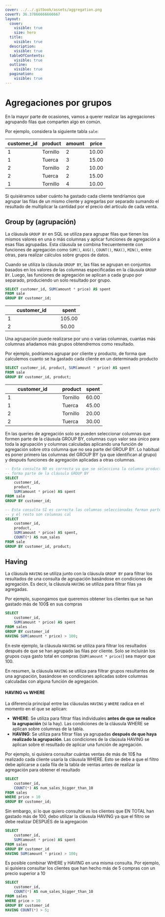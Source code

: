 ```yaml
---
cover: ../../.gitbook/assets/aggregation.png
coverY: 36.37866666666667
layout:
  cover:
    visible: true
    size: hero
  title:
    visible: true
  description:
    visible: true
  tableOfContents:
    visible: true
  outline:
    visible: true
  pagination:
    visible: true
---
```


# Agregaciones por grupos

En la mayor parte de ocasiones, vamos a querer realizar las agregaciones agrupando filas que comparten algo en común.

Por ejemplo, considera la siguiente tabla `sale`:

| customer\_id | product  | amount | price |
| ------------ | -------- | ------ | ----- |
| 1            | Tornillo | 2      | 10.00 |
| 1            | Tuerca   | 3      | 15.00 |
| 2            | Tornillo | 2      | 10.00 |
| 2            | Tuerca   | 2      | 15.00 |
| 1            | Tornillo | 4      | 10.00 |

Si quisiéramos saber cuánto ha gastado cada cliente tendríamos que agrupar las filas de un mismo cliente y agregarlas por separado sumando el resultado de multiplicar la cantidad por el precio del artículo de cada venta.

## Group by (agrupación)

La cláusula `GROUP BY` en SQL se utiliza para agrupar filas que tienen los mismos valores en una o más columnas y aplicar funciones de agregación a esas filas agrupadas. Esta cláusula se combina frecuentemente con funciones de agregación como `SUM()`, `AVG()`, `COUNT()`, `MAX()`, `MIN()`, entre otras, para realizar cálculos sobre grupos de datos.

Cuando se utiliza la cláusula `GROUP BY`, las filas se agrupan en conjuntos basados en los valores de las columnas especificadas en la cláusula `GROUP BY`. Luego, las funciones de agregación se aplican a cada grupo por separado, produciendo un solo resultado por grupo.

```sql
SELECT customer_id, SUM(amount * price) AS spent
FROM sale
GROUP BY customer_id;
```

<table><thead><tr><th width="156">customer_id</th><th>spent</th></tr></thead><tbody><tr><td>1</td><td>105.00</td></tr><tr><td>2</td><td>50.00</td></tr></tbody></table>

Una agrupación puede realizarse por uno o varias columnas, cuantas más columnas añadamos más grupos obtendremos como resultado.

Por ejemplo, podríamos agrupar por cliente y producto, de forma que calculemos cuanto se ha gastado cada cliente en un determinado producto

```sql
SELECT customer_id, product, SUM(amount * price) AS spent
FROM sale
GROUP BY customer_id, product;
```

<table><thead><tr><th width="162">customer_id</th><th>product</th><th>spent</th></tr></thead><tbody><tr><td>1</td><td>Tornillo</td><td>60.00</td></tr><tr><td>1</td><td>Tuerca</td><td>45.00</td></tr><tr><td>2</td><td>Tornillo</td><td>20.00</td></tr><tr><td>2</td><td>Tuerca</td><td>30.00</td></tr></tbody></table>

En las queries de agregación solo se pueden seleccionar columnas que formen parte de la cláusula GROUP BY, columnas cuyo valor sea único para toda la agrupación y columnas calculadas aplicando una función de agregación sobre otra columna que no sea parte del GROUP BY. Lo habitual es poner primero las columnas del GROUP BY (ya que identifican al grupo) y después  funciones de agregación aplicadas a otras columnas.

```sql
-- Esta consulta NO es correcta ya que se selecciona la columna product, pero no
-- forma parte de la cláusula GROUP BY
SELECT 
    customer_id, 
    product, 
    SUM(amount * price) AS spent
FROM sale
GROUP BY customer_id;

-- Esta consulta SÍ es correcta las columnas seleccionadas forman parte del GROUP BY
-- y el resto son columnas cal
SELECT 
    customer_id, 
    product, 
    SUM(amount * price) AS spent,
    COUNT(*) AS num_sales
FROM sale
GROUP BY customer_id, product;
```

## Having

La cláusula `HAVING` se utiliza junto con la cláusula `GROUP BY` para filtrar los resultados de una consulta de agrupación basándose en condiciones de agregación. Es decir, la cláusula `HAVING` se utiliza para filtrar filas  ya agregadas.

Por ejemplo, supongamos que queremos obtener los clientes que se han gastado más de 100$ en sus compras

```sql
SELECT 
    customer_id, 
    SUM(amount * price) AS spent
FROM sales
GROUP BY customer_id
HAVING SUM(amount * price) > 100;
```

En este ejemplo, la cláusula `HAVING` se utiliza para filtrar los resultados después de que se han agrupado las filas por cliente. Solo se incluirán los grupos cuya gasto total en compras (`SUM(amount * price)`) sea mayor que 100.

En resumen, la cláusula `HAVING` se utiliza para filtrar grupos resultantes de una agrupación, basándose en condiciones aplicadas sobre columnas calculadas con alguna función de agregación.

#### HAVING vs WHERE

La diferencia principal entre las cláusulas `HAVING` y `WHERE` radica en el momento en el que se aplican:

* **WHERE**: Se utiliza para filtrar filas individuales **antes de que se realice la agrupación** (si la hay). Las condiciones de la cláusula WHERE se aplican sobre columnas de la tabla.
* **HAVING**: Se utiliza para filtrar  filas ya agrupadas **después de que haya realizado la agrupación**. Las condiciones de la claúsula HAVING se aplican sobre el resultado de aplicar una función de agregación.

Por ejemplo, si quisiera consultar cuántas ventas de más de 10$ ha realizado cada cliente usaría la cláusula WHERE. Esto se debe a que el filtro debe aplicarse a cada fila de la tabla de ventas antes de realizar la agregación para obtener el resultado

```sql
SELECT 
    customer_id, 
    COUNT(*) AS num_sales_bigger_than_10
FROM sales
WHERE price > 10
GROUP BY customer_id;
```

Sin embargo, si lo que quiero consultar es los clientes que EN TOTAL han gastado más de 100, debo utilizar la cláusula HAVING ya que el filtro se debe realizar DESPUÉS de la agregación

```sql
SELECT 
    customer_id, 
    SUM(amount * price) AS spent
FROM sales
GROUP BY customer_id
HAVING SUM(amount * price) > 100;
```

Es posible combinar WHERE y HAVING en una misma consulta. Por ejemplo, si quisiera consultar los clientes que han hecho más de 5 compras con un precio superior a 10&#x20;

```sql
SELECT 
    customer_id, 
    COUNT(*) AS num_sales_bigger_than_10
FROM sales
WHERE price > 10
GROUP BY customer_id
HAVING COUNT(*) > 5;
```

